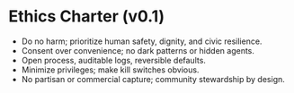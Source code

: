 # Ethics Charter (v0.1)
- Do no harm; prioritize human safety, dignity, and civic resilience.
- Consent over convenience; no dark patterns or hidden agents.
- Open process, auditable logs, reversible defaults.
- Minimize privileges; make kill switches obvious.
- No partisan or commercial capture; community stewardship by design.
